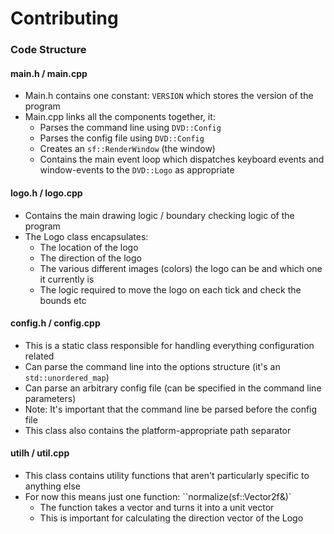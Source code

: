 # Contributing

### Code Structure

#### main.h / main.cpp
- Main.h contains one constant: `VERSION` which stores the version of the program
- Main.cpp links all the components together, it:
  - Parses the command line using `DVD::Config`
  - Parses the config file using `DVD::Config`
  - Creates an `sf::RenderWindow` (the window)
  - Contains the main event loop which dispatches keyboard events and window-events to the `DVD::Logo` as appropriate

#### logo.h / logo.cpp
- Contains the main drawing logic / boundary checking logic of the program
- The Logo class encapsulates:
  - The location of the logo
  - The direction of the logo
  - The various different images (colors) the logo can be and which one it currently is
  - The logic required to move the logo on each tick and check the bounds etc

#### config.h / config.cpp
- This is a static class responsible for handling everything configuration related
- Can parse the command line into the options structure (it's an `std::unordered_map`)
- Can parse an arbitrary config file (can be specified in the command line parameters)
- Note: It's important that the command line be parsed before the config file
- This class also contains the platform-appropriate path separator

#### utilh / util.cpp
- This class contains utility functions that aren't particularly specific to anything else
- For now this means just one function: ``normalize(sf::Vector2f&)`
  - The function takes a vector and turns it into a unit vector
  - This is important for calculating the direction vector of the Logo
